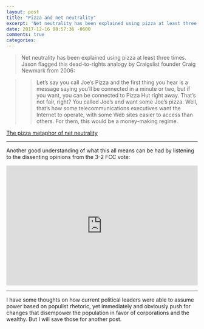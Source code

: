 ```yaml
---
layout: post
title: "Pizza and net neutrality"
excerpt: 'Net neutrality has been explained using pizza at least three times...'
date: 2017-12-16 08:57:36 -0600
comments: true
categories: 
---
```



> Net neutrality has been explained using pizza at least three times. Jason flagged this dead-to-rights analogy by Craigslist founder Craig Newmark from 2006:

>> Let’s say you call Joe’s Pizza and the first thing you hear is a message saying you’ll be connected in a minute or two, but if you want, you can be connected to Pizza Hut right away. That’s not fair, right? You called Joe’s and want some Joe’s pizza. Well, that’s how some telecommunications executives want the Internet to operate, with some Web sites easier to access than others. For them, this would be a money-making regime.

[The pizza metaphor of net neutrality](https://kottke.org/17/12/the-pizza-metaphor-of-net-neutrality)

---

Another good understanding of what this all means can be had by listening to the dissenting opinions from the 3-2 FCC vote:

<iframe width="100%" height="315" src="https://www.youtube.com/embed/SRNKRQX9hmY" frameborder="0" gesture="media" allow="encrypted-media" allowfullscreen></iframe>

---

I have some thoughts on how current political leaders were able to assume power based on populist rhetoric, yet immediately and obviously push for changes that disempower the population in favor of corporations and the wealthy. But I will save those for another post.
